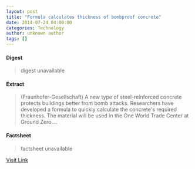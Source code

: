 ```yaml
---
layout: post
title: "Formula calculates thickness of bombproof concrete"
date: 2014-07-24 04:00:00
categories: Technology
author: unknown author
tags: []
---
```



#### Digest
>digest unavailable

#### Extract
>(Fraunhofer-Gesellschaft) A new type of steel-reinforced concrete protects buildings better from bomb attacks. Researchers have developed a formula to quickly calculate the concrete's required thickness. The material will be used in the One World Trade Center at Ground Zero....

#### Factsheet
>factsheet unavailable

[Visit Link](http://www.eurekalert.org/pub_releases/2014-07/f-fct072414.php)


